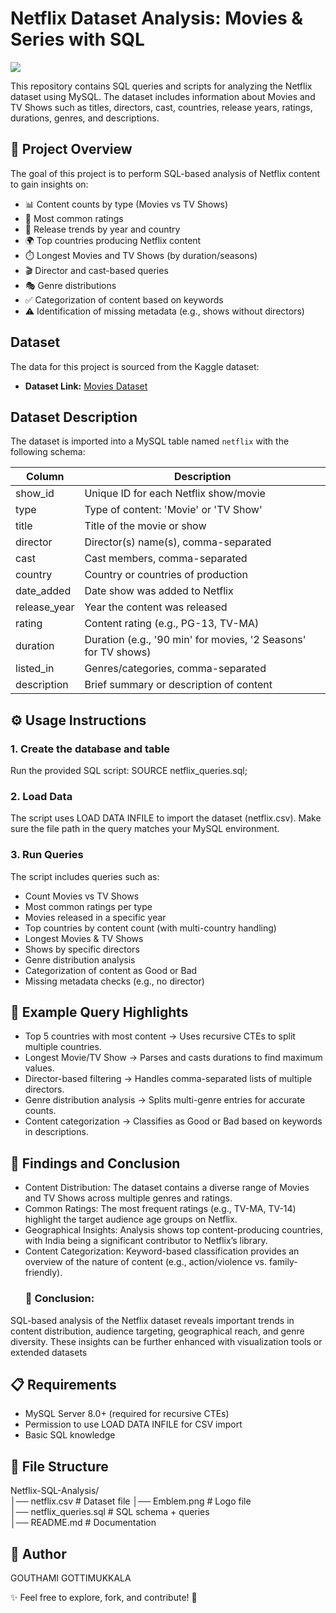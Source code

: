 # Netflix Dataset Analysis: Movies & Series with SQL

![](https://github.com/Gouthami9Gottimukkala/netflix_sql_project/blob/main/Emblem.png)

This repository contains SQL queries and scripts for analyzing the Netflix dataset using MySQL.
The dataset includes information about Movies and TV Shows such as titles, directors, cast, countries, release years, ratings, durations, genres, and descriptions.

## 📌 Project Overview
The goal of this project is to perform SQL-based analysis of Netflix content to gain insights on:
- 📊 Content counts by type (Movies vs TV Shows)
- 🔖 Most common ratings
- 📅 Release trends by year and country
- 🌍 Top countries producing Netflix content
- ⏱️ Longest Movies and TV Shows (by duration/seasons)
- 🎬 Director and cast-based queries
- 🎭 Genre distributions
- ✅ Categorization of content based on keywords
- ⚠️ Identification of missing metadata (e.g., shows without directors)

## Dataset

The data for this project is sourced from the Kaggle dataset:

- **Dataset Link:** [Movies Dataset](https://www.kaggle.com/datasets/shivamb/netflix-shows?resource=download)

## Dataset Description

The dataset is imported into a MySQL table named `netflix` with the following schema:

| Column      | Description                               |
| ----------- | --------------------------------------- |
| show_id     | Unique ID for each Netflix show/movie   |
| type        | Type of content: 'Movie' or 'TV Show'   |
| title       | Title of the movie or show               |
| director    | Director(s) name(s), comma-separated     |
| cast        | Cast members, comma-separated             |
| country     | Country or countries of production       |
| date_added  | Date show was added to Netflix            |
| release_year| Year the content was released             |
| rating      | Content rating (e.g., PG-13, TV-MA)      |
| duration    | Duration (e.g., '90 min' for movies, '2 Seasons' for TV shows) |
| listed_in   | Genres/categories, comma-separated       |
| description | Brief summary or description of content  |

## ⚙️ Usage Instructions
### 1. Create the database and table
Run the provided SQL script:
    SOURCE netflix_queries.sql;
### 2. Load Data
The script uses LOAD DATA INFILE to import the dataset (netflix.csv).
Make sure the file path in the query matches your MySQL environment.
### 3. Run Queries
The script includes queries such as:
- Count Movies vs TV Shows
- Most common ratings per type
- Movies released in a specific year
- Top countries by content count (with multi-country handling)
- Longest Movies & TV Shows
- Shows by specific directors
- Genre distribution analysis
- Categorization of content as Good or Bad
- Missing metadata checks (e.g., no director)

## 🌟 Example Query Highlights

- Top 5 countries with most content → Uses recursive CTEs to split multiple countries.
- Longest Movie/TV Show → Parses and casts durations to find maximum values.
- Director-based filtering → Handles comma-separated lists of multiple directors.
- Genre distribution analysis → Splits multi-genre entries for accurate counts.
- Content categorization → Classifies as Good or Bad based on keywords in descriptions.

## 📝 Findings and Conclusion

- Content Distribution: The dataset contains a diverse range of Movies and TV Shows across multiple genres and ratings.
- Common Ratings: The most frequent ratings (e.g., TV-MA, TV-14) highlight the target audience age groups on Netflix.
- Geographical Insights: Analysis shows top content-producing countries, with India being a significant contributor to Netflix’s library.
- Content Categorization: Keyword-based classification provides an overview of the nature of content (e.g., action/violence vs. family-friendly).
  ### 📌 Conclusion:
SQL-based analysis of the Netflix dataset reveals important trends in content distribution, audience targeting, geographical reach, and genre diversity. These insights can be further enhanced with visualization tools or extended datasets

## 📋 Requirements
- MySQL Server 8.0+ (required for recursive CTEs)
- Permission to use LOAD DATA INFILE for CSV import
- Basic SQL knowledge

## 📂 File Structure
Netflix-SQL-Analysis/  
│── netflix.csv                         # Dataset file 
│── Emblem.png                          # Logo file  
│── netflix_queries.sql                 # SQL schema + queries  
│── README.md                           # Documentation  


## 👤 Author

GOUTHAMI GOTTIMUKKALA

✨ Feel free to explore, fork, and contribute! 🚀


